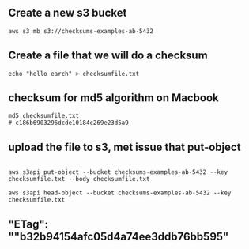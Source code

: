 ## Create a new s3 bucket

```
aws s3 mb s3://checksums-examples-ab-5432
```

## Create a file that we will do a checksum

```
echo "hello earch" > checksumfile.txt
```

## checksum for md5 algorithm on Macbook

```
md5 checksumfile.txt
# c186b6903296dcde10184c269e23d5a9
```

## upload the file to s3, met issue that put-object

```

aws s3api put-object --bucket checksums-examples-ab-5432 --key checksumfile.txt --body checksumfile.txt

aws s3api head-object --bucket checksums-examples-ab-5432 --key checksumfile.txt
```

## "ETag": "\"b32b94154afc05d4a74ee3ddb76bb595\"
